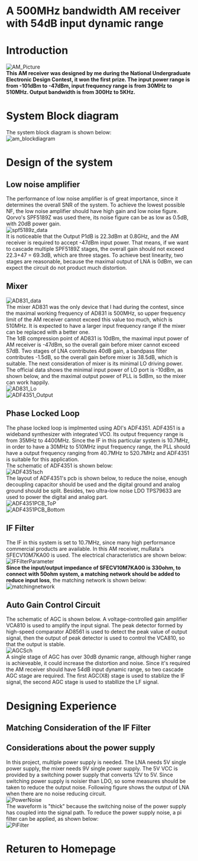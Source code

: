 # A 500MHz bandwidth AM receiver with 54dB input dynamic range

# Introduction 
![AM_Picture](img/AM_Picture.jpg)   
**This AM receiver was designed by me during the National Undergraduate Electronic Design Contest, it won the first prize. The input power range is from -101dBm to -47dBm, input frequency range is from 30MHz to 510MHz. Output bandwidth is from 300Hz to 5KHz.**   

# System Block diagram
The system block diagram is shown below:      
![am_blockdiagram](img/am_blockdiagram.jpg)  

# Design of the system
## Low noise amplifier
The performance of low noise amplifier is of great importance, since it determines the overall SNR of the system. To achieve the lowest possible NF, the low noise amplifier should have high gain and low noise figure. Qorvo's SPF5189Z was used there, its noise figure can be as low as 0.5dB, with 20dB power gain.   
![spf5189z_data](img/spf5189z_data.jpg)  
It is noticeable that the Output P1dB is 22.3dBm at 0.8GHz, and the AM receiver is required to accept -47dBm input power. That means, if we want to cascade multiple SPF5189Z stages, the overall gain should not exceed 22.3+47 = 69.3dB, which are three stages. To achieve best linearity, two stages are reasonable, because the maximal output of LNA is 0dBm, we can expect the circuit do not product much distortion.   

## Mixer
![AD831_data](img/AD831_data.jpg)  
The mixer AD831 was the only device that I had during the contest, since the maximal working frequency of AD831 is 500MHz, so upper frequency limit of the AM receiver cannot exceed this value too much, which is 510MHz. It is expected to have a larger input frequency range if the mixer can be replaced with a better one.   
The 1dB compression point of AD831 is 10dBm, the maximal input power of AM receiver is -47dBm, so the overall gain before mixer cannot exceed 57dB. Two stages of LNA contributes 40dB gain, a bandpass filter contributes -1.5dB, so the overall gain before mixer is 38.5dB, which is suitable. 
The next consideration of mixer is its minimal LO driving power. The official data shows the minimal input power of LO port is -10dBm, as shown below, and the maximal output power of PLL is 5dBm, so the mixer can work happily.   
![AD831_Lo](img/AD831_Lo.jpg)  
![ADF4351_Output](img/ADF4351_Output.jpg)  

## Phase Locked Loop   
The phase locked loop is implmented using ADI's ADF4351. ADF4351 is a wideband synthesizer with integrated VCO. Its output frequency range is from 35MHz to 4400MHz. Since the IF in this particular system is 10.7MHz, in order to have a 30MHz to 510MHz input frequency range, the PLL should have a output frequency ranging from 40.7MHz to 520.7MHz and ADF4351 is suitable for this application.   
The schematic of ADF4351 is shown below:   
![ADF4351sch](img/ADF4351sch.jpg)   
The layout of ADF4351's pcb is shown below, to reduce the noise, enough decoupling capacitor should be used and the digital ground and analog ground should be split. Besides, two ultra-low noise LDO TPS79633 are used to power the digital and analog part.   
![ADF4351PCB_ToP](img/ADF4351PCB_ToP.jpg)  
![ADF4351PCB_Bottom](img/ADF4351PCB_Bottom.jpg)  

## IF Filter
The IF in this system is set to 10.7MHz, since many high performance commercial products are available. In this AM receiver, muRata's SFECV10M7KA00 is used. The electrical characteristics are shown below:   
![IFFilterParameter](img/IFFilterParameter.jpg)  
**Since the input/output impedance of SFECV10M7KA00 is 330ohm, to connect with 50ohm system, a matching network should be added to reduce input loss**, the matching network is shown below:   
![matchingnetwork](img/matchingnetwork.jpg)  

## Auto Gain Control Circuit
The schematic of AGC is shown below. A voltage-controlled gain amplifier VCA810 is used to amplify the input signal. The peak detector formed by high-speed comparator AD8561 is used to detect the peak value of output signal, then the output of peak detector is used to control the VCA810, so that the output is stable.   
![AGCSch](img/AGCSch.jpg)  
A single stage of AGC has over 30dB dynamic range, although higher range is achieveable, it could increase the distortion and noise. Since it's required the AM receiver should have 54dB input dynamic range, so two cascade AGC stage are required. The first AGC(X8) stage is used to stablize the IF signal, the second AGC stage is used to stabllize the LF signal.   

# Designing Experience
## Matching Consideration of the IF Filter

## Considerations about the power supply
In this project, multiple power supply is needed. The LNA needs 5V single power supply, the mixer needs 9V single power supply. The 5V VCC is provided by a switching power supply that converts 12V to 5V.  Since switching power supply is noisier than LDO, so some measures should be taken to reduce the output noise. Following figure shows the output of LNA when there are no noise reducing circuit.   
![PowerNoise](img/PowerNoise.jpg)  
The waveform is "thick" because the switching noise of the power supply has coupled into the signal path. To reduce the power supply noise, a pi filter can be applied, as shown below:   
![PiFilter](img/PiFilter.png)  



# Returen to Homepage

